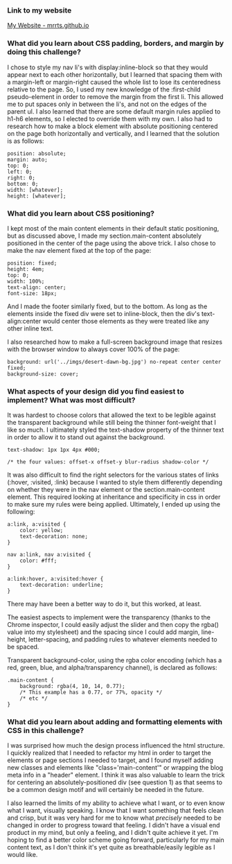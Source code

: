 ### Link to my website

[My Website - mrrts.github.io](http://mrrts.github.io)

### What did you learn about CSS padding, borders, and margin by doing this challenge?

I chose to style my nav li's with display:inline-block so that they would appear next to each other horizontally, but I learned that spacing them with a margin-left or margin-right caused the whole list to lose its centeredness relative to the page. So, I used my new knowledge of the :first-child pseudo-element in order to remove the margin from the first li. This allowed me to put spaces only in between the li's, and not on the edges of the parent ul. I also learned that there are some default margin rules applied to h1-h6 elements, so I elected to override them with my own. I also had to research how to make a block element with absolute positioning centered on the page both horizontally and vertically, and I learned that the solution is as follows:

```
position: absolute;
margin: auto;
top: 0;
left: 0;
right: 0;
bottom: 0;
width: [whatever];
height: [whatever];
```

### What did you learn about CSS positioning?

I kept most of the main content elements in their default static positioning, but as discussed above, I made my section.main-content absolutely positioned in the center of the page using the above trick. I also chose to make the nav element fixed at the top of the page: 

```
position: fixed;
height: 4em;
top: 0;
width: 100%;
text-align: center;
font-size: 18px;
```

And I made the footer similarly fixed, but to the bottom. As long as the elements inside the fixed div were set to inline-block, then the div's text-align:center would center those elements as they were treated like any other inline text. 

I also researched how to make a full-screen background image that resizes with the browser window to always cover 100% of the page:

```
background: url('../imgs/desert-dawn-bg.jpg') no-repeat center center fixed;
background-size: cover;
```

### What aspects of your design did you find easiest to implement? What was most difficult?

It was hardest to choose colors that allowed the text to be legible against the transparent background while still being the thinner font-weight that I like so much. I ultimately styled the text-shadow property of the thinner text in order to allow it to stand out against the background. 

```
text-shadow: 1px 1px 4px #000;

/* the four values: offset-x offset-y blur-radius shadow-color */

```

It was also difficult to find the right selectors for the various states of links (:hover, :visited, :link) because I wanted to style them differently depending on whether they were in the nav element or the section.main-content element. This required looking at inheritance and specificity in css in order to make sure my rules were being applied. Ultimately, I ended up using the following:

```
a:link, a:visited {
	color: yellow;
	text-decoration: none;
}

nav a:link, nav a:visited {
	color: #fff;
}

a:link:hover, a:visited:hover {
	text-decoration: underline;
}
```

There may have been a better way to do it, but this worked, at least.

The easiest aspects to implement were the transparency (thanks to the Chrome inspector, I could easily adjust the slider and then copy the rgba() value into my stylesheet) and the spacing since I could add margin, line-height, letter-spacing, and padding rules to whatever elements needed to be spaced.

Transparent background-color, using the rgba color encoding (which has a red, green, blue, and alpha/transparency channel), is declared as follows:
```
.main-content {
    background: rgba(4, 10, 14, 0.77);  
    /* This example has a 0.77, or 77%, opacity */
    /* etc */
}
```


### What did you learn about adding and formatting elements with CSS in this challenge?

I was surprised how much the design process influenced the html structure. I quickly realized that I needed to refactor my html in order to target the elements or page sections I needed to target, and I found myself adding new classes and elements like "class='main-content'" or wrapping the blog meta info in a "header" element. I think it was also valuable to learn the trick for centering an absolutely-positioned div (see question 1) as that seems to be a common design motif and will certainly be needed in the future.

I also learned the limits of my ability to achieve what I want, or to even know what I want, visually speaking. I know that I want something that feels clean and crisp, but it was very hard for me to know what *precisely* needed to be changed in order to progress toward that feeling. I didn't have a visual end product in my mind, but only a feeling, and I didn't quite achieve it yet. I'm hoping to find a better color scheme going forward, particularly for my main content text, as I don't think it's yet quite as breathable/easily legible as I would like.